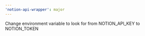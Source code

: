 ```yaml
---
'notion-api-wrapper': major
---
```


Change environment variable to look for from NOTION_API_KEY to NOTION_TOKEN
